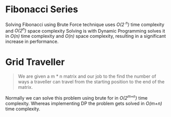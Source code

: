 # Fibonacci Series
Solving Fibonacci using Brute Force technique uses _O(2 <sup>n</sup>)_ time complexity and _O(2<sup>n</sup>)_ space complexity
Solving is with Dynamic Programming solves it in _O(n)_ time complexity and _O(n)_ space complexity, resulting in a significant increase in performance.

# Grid Traveller
>We are given a m * n matrix and our job to the find the number of ways a traveller can travel from the starting position to the end of the matrix.

Normally we can solve this problem using brute for in _O(2<sup>m+n</sup>)_ time complexity.
Whereas implementing DP the problem gets solved in _O(m+n)_ time complexity.
